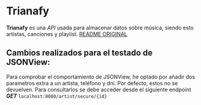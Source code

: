 

# Trianafy
**Trianafy** es una *API* usada para almacenar datos sobre música, siendo esto artistas, canciones y playlist.
[README ORIGINAL](https://github.com/TrayZNix/trianafy/blob/main/README.md)

## Cambios realizados para el testado de JSONView:
Para comprobar el comportamiento de JSONView, he optado por añadir dos parametros extra a un artista, teléfono y dni. Por defecto, estos no se devuelven. Para consultarlos se debe acceder desde el siguiente endpoint
***GET***  `localhost:8080/artist/secure/{id}`
